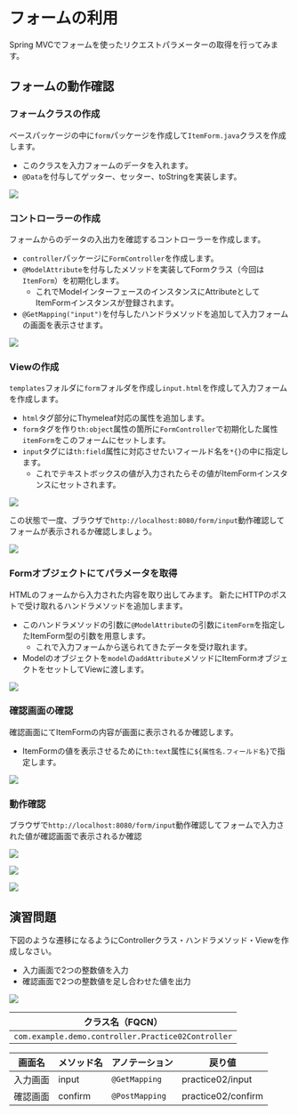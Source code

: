 # フォームの利用

Spring MVCでフォームを使ったリクエストパラメーターの取得を行ってみます。

## フォームの動作確認

### フォームクラスの作成

ベースパッケージの中に`form`パッケージを作成して`ItemForm.java`クラスを作成します。

- このクラスを入力フォームのデータを入れます。
- `@Data`を付与してゲッター、セッター、toStringを実装します。

![](img/springmvc-form-03.png)

### コントローラーの作成

フォームからのデータの入出力を確認するコントローラーを作成します。

- `controller`パッケージに`FormController`を作成します。
- `@ModelAttribute`を付与したメソッドを実装してFormクラス（今回は`ItemForm`）を初期化します。
  - これでModelインターフェースのインスタンスにAttributeとしてItemFormインスタンスが登録されます。
- `@GetMapping("input")`を付与したハンドラメソッドを追加して入力フォームの画面を表示させます。

![](img/springmvc-form-01.png)

### Viewの作成

`templates`フォルダに`form`フォルダを作成し`input.html`を作成して入力フォームを作成します。
- `html`タグ部分にThymeleaf対応の属性を追加します。
- `form`タグを作り`th:object`属性の箇所に`FormController`で初期化した属性`itemForm`をこのフォームにセットします。
- `input`タグには`th:field`属性に対応させたいフィールド名を`*{}`の中に指定します。
  - これでテキストボックスの値が入力されたらその値がItemFormインスタンスにセットされます。

![](img/springmvc-form-02.png)

この状態で一度、ブラウザで`http://localhost:8080/form/input`動作確認してフォームが表示されるか確認しましょう。

![](img/springmvc-form-06.png)

### Formオブジェクトにてパラメータを取得

HTMLのフォームから入力された内容を取り出してみます。
新たにHTTPのポストで受け取れるハンドラメソッドを追加しまます。
  - このハンドラメソッドの引数に`@ModelAttribute`の引数に`itemForm`を指定したItemForm型の引数を用意します。
    - これで入力フォームから送られてきたデータを受け取れます。
  - Modelのオブジェクトを`model`の`addAttribute`メソッドにItemFormオブジェクトをセットしてViewに渡します。

![](img/springmvc-form-04.png)

### 確認画面の確認

確認画面にてItemFormの内容が画面に表示されるか確認します。

- ItemFormの値を表示させるために`th:text`属性に`${属性名.フィールド名}`で指定します。

![](img/springmvc-form-09.png)

### 動作確認

ブラウザで`http://localhost:8080/form/input`動作確認してフォームで入力された値が確認画面で表示されるか確認

![](img/springmvc-form-05.png)

![](img/springmvc-form-07.png)

![](img/springmvc-form-08.png)

## 演習問題

下図のような遷移になるようにControllerクラス・ハンドラメソッド・Viewを作成しなさい。
- 入力画面で2つの整数値を入力
- 確認画面で2つの整数値を足し合わせた値を出力

![](img/springmvc-form-10.png)

|クラス名（FQCN）|
|---|
|`com.example.demo.controller.Practice02Controller`|

画面名|メソッド名|アノテーション|戻り値
---|---|---|---
入力画面|input|`@GetMapping`|practice02/input
確認画面|confirm|`@PostMapping`|practice02/confirm